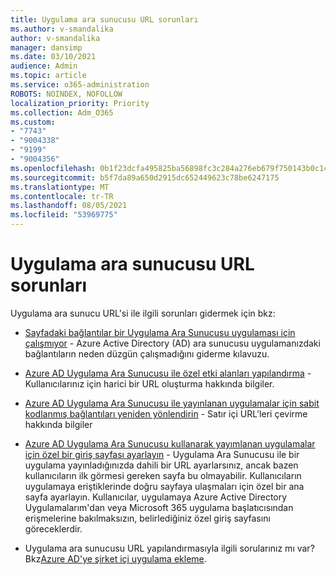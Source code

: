 ```yaml
---
title: Uygulama ara sunucusu URL sorunları
ms.author: v-smandalika
author: v-smandalika
manager: dansimp
ms.date: 03/10/2021
audience: Admin
ms.topic: article
ms.service: o365-administration
ROBOTS: NOINDEX, NOFOLLOW
localization_priority: Priority
ms.collection: Adm_O365
ms.custom:
- "7743"
- "9004338"
- "9199"
- "9004356"
ms.openlocfilehash: 0b1f23dcfa495825ba56898fc3c284a276eb679f750143b0c1460662835e658f
ms.sourcegitcommit: b5f7da89a650d2915dc652449623c78be6247175
ms.translationtype: MT
ms.contentlocale: tr-TR
ms.lasthandoff: 08/05/2021
ms.locfileid: "53969775"
---
```

# <a name="application-proxy-url-issues"></a>Uygulama ara sunucusu URL sorunları

Uygulama ara sunucu URL'si ile ilgili sorunları gidermek için bkz:

- [Sayfadaki bağlantılar bir Uygulama Ara Sunucusu uygulaması için çalışmıyor](https://docs.microsoft.com/azure/active-directory/manage-apps/application-proxy-page-links-broken-problem)  - Azure Active Directory (AD) ara sunucusu uygulamanızdaki bağlantıların neden düzgün çalışmadığını giderme kılavuzu.

- [Azure AD Uygulama Ara Sunucusu ile özel etki alanları yapılandırma](https://docs.microsoft.com/azure/active-directory/manage-apps/application-proxy-configure-custom-domain)  - Kullanıcılarınız için harici bir URL oluşturma hakkında bilgiler.

- [Azure AD Uygulama Ara Sunucusu ile yayınlanan uygulamalar için sabit kodlanmış bağlantıları yeniden yönlendirin](https://docs.microsoft.com/azure/active-directory/manage-apps/application-proxy-configure-hard-coded-link-translation)  - Satır içi URL'leri çevirme hakkında bilgiler

- [Azure AD Uygulama Ara Sunucusu kullanarak yayımlanan uygulamalar için özel bir giriş sayfası ayarlayın](https://docs.microsoft.com/azure/active-directory/manage-apps/application-proxy-configure-custom-home-page#change-the-home-page-in-the-azure-portal) - Uygulama Ara Sunucusu ile bir uygulama yayınladığınızda dahili bir URL ayarlarsınız, ancak bazen kullanıcıların ilk görmesi gereken sayfa bu olmayabilir. Kullanıcıların uygulamaya eriştiklerinde doğru sayfaya ulaşmaları için özel bir ana sayfa ayarlayın. Kullanıcılar, uygulamaya Azure Active Directory Uygulamalarım'dan veya Microsoft 365 uygulama başlatıcısından erişmelerine bakılmaksızın, belirlediğiniz özel giriş sayfasını göreceklerdir.

- Uygulama ara sunucusu URL yapılandırmasıyla ilgili sorularınız mı var? Bkz[Azure AD'ye şirket içi uygulama ekleme](https://docs.microsoft.com/azure/active-directory/manage-apps/application-proxy-add-on-premises-application#add-an-on-premises-app-to-azure-ad).
 

